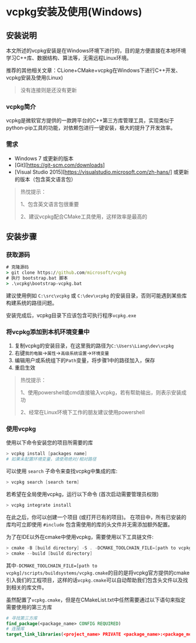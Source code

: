 # vcpkg安装及使用(Windows)

## 安装说明

本文所述的vcpkg安装是在Windows环境下进行的，目的是方便直接在本地环境学习C++库、数据结构、算法等，无需远程Linux环境。

推荐的其他相关文章：CLione+CMake+vcpkg在Windows下进行C++开发、vcpkg安装及使用(Linux)

> 没有连接则是还没有更新

### vcpkg简介

vcpkg是微软官方提供的一款跨平台的C++第三方库管理工具，实现类似于python-pip工具的功能，对依赖包进行一键安装，极大的提升了开发效率。

### 需求

- Windows 7 或更新的版本
- [Git][https://git-scm.com/downloads]
- [Visual Studio 2015][https://visualstudio.microsoft.com/zh-hans/] 或更新的版本（包含英文语言包）

> 热忱提示：
>
> 1、包含英文语言包很重要
>
> 2、建议vcpkg配合CMake工具使用，这样效率是最高的

## 安装步骤

### 获取源码

```cmd
# 克隆源码
> git clone https://github.com/microsoft/vcpkg
# 执行 bootstrap.bat 脚本
> .\vcpkg\bootstrap-vcpkg.bat
```

建议使用例如 `C:\src\vcpkg` 或 `C:\dev\vcpkg` 的安装目录，否则可能遇到某些库构建系统的路径问题。

安装完成后，vcpkg目录下应该包含可执行程序`vcpkg.exe`

### 将vcpkg添加到本机环境变量中

1. 复制vcpkg的安装目录，在这里我的路径为`C:\Users\Liang\dev\vcpkg`
2. 右键`我的电脑`->`属性`->`高级系统设置`->`环境变量`
3. 编辑用户或系统组下的`Path`变量，将步骤1中的路径加入，保存
4. 重启生效

> 热忱提示：
>
> 1、使用powershell或cmd直接输入vcpkg，若有帮助输出，则表示安装成功
>
> 2、经常在Linux环境下工作的朋友建议使用powershell

### 使用vcpkg

使用以下命令安装您的项目所需要的库

```powershell
> vcpkg install [packages name]
# 如果未配置环境变量，请使用绝对/相对路径
```

可以使用 `search` 子命令来查找vcpkg中集成的库:

```powershell
> vcpkg search [search term]
```

若希望在全局使用vcpkg，运行以下命令 (首次启动需要管理员权限)

```powershell
> vcpkg integrate install
```

在此之后，你可以创建一个项目 (或打开已有的项目)。
在项目中，所有已安装的库均可立即使用 `#include` 包含需使用的库的头文件并无需添加额外配置。

为了在IDE以外在cmake中使用vcpkg，需要使用以下工具链文件:

```powershell
> cmake -B [build directory] -S . -DCMAKE_TOOLCHAIN_FILE=[path to vcpkg]/scripts/buildsystems/vcpkg.cmake
> cmake --build [build directory]
```

其中`-DCMAKE_TOOLCHAIN_FILE=[path to vcpkg]/scripts/buildsystems/vcpkg.cmake`的目的是将vcpkg官方提供的cmake引入我们的工程项目，这样的话`vcpkg.cmake`可以自动帮助我们包含头文件以及找到相关的库文件。

虽然配置了`vcpkg.cmake`，但是在CMakeList.txt中任然需要通过以下语句来指定需要使用的第三方库

```cmake
# 寻找第三方库
find_package(<package_name> CONFIG REQUIRED)
# 连接库
target_link_libraries(<project_name> PRIVATE <package_name>:<package_module>)
```

